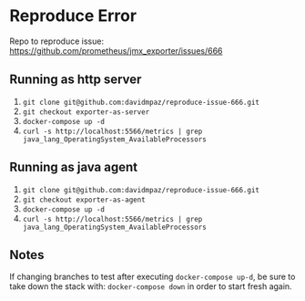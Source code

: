 Reproduce Error
===============

Repo to reproduce issue: https://github.com/prometheus/jmx_exporter/issues/666

## Running as http server

1. `git clone git@github.com:davidmpaz/reproduce-issue-666.git`
2. `git checkout exporter-as-server`
3. `docker-compose up -d`
4. `curl -s http://localhost:5566/metrics | grep java_lang_OperatingSystem_AvailableProcessors`

## Running as java agent

1. `git clone git@github.com:davidmpaz/reproduce-issue-666.git`
2. `git checkout exporter-as-agent`
3. `docker-compose up -d`
4. `curl -s http://localhost:5566/metrics | grep java_lang_OperatingSystem_AvailableProcessors`

## Notes

If changing branches to test after executing `docker-compose up-d`, be sure to take down the stack with: `docker-compose down` in order to start fresh again.
